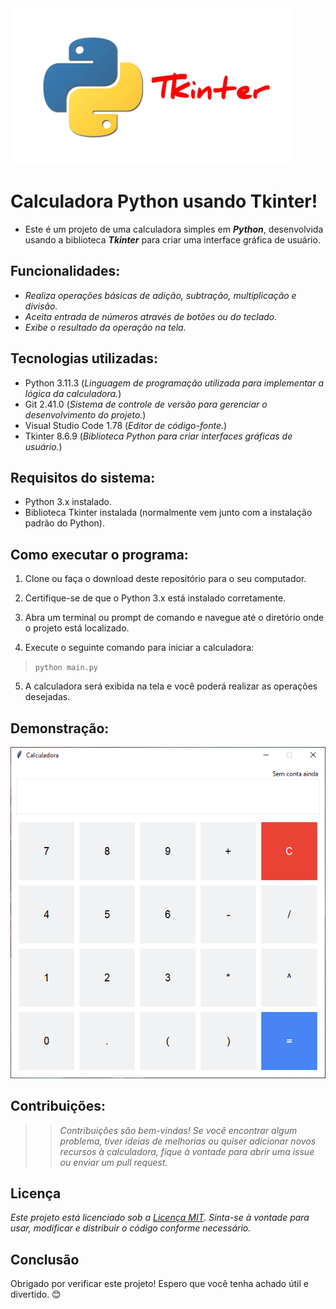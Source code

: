 <img src="https://raw.githubusercontent.com/iV1NN3/calculadora_simples_tkinter/main/readme.md/tkinter_log.webp" alt="Descrição da imagem" width="450" height="250">

# Calculadora Python usando Tkinter!<br>

- Este é um projeto de uma calculadora simples em ***Python***, desenvolvida usando a biblioteca ***Tkinter*** para criar uma interface gráfica de usuário.<br>

## Funcionalidades:<br>

- *Realiza operações básicas de adição, subtração, multiplicação e divisão.*<br>
- *Aceita entrada de números através de botões ou do teclado.*<br>
- *Exibe o resultado da operação na tela.*<br>

## Tecnologias utilizadas:<br>

- Python 3.11.3 (*Linguagem de programação utilizada para implementar a lógica da calculadora.*)
- Git 2.41.0 (*Sistema de controle de versão para gerenciar o desenvolvimento do projeto.*)
- Visual Studio Code 1.78 (*Editor de código-fonte.*)
- Tkinter 8.6.9 (*Biblioteca Python para criar interfaces gráficas de usuário.*)

## Requisitos do sistema:<br>

- Python 3.x instalado.
- Biblioteca Tkinter instalada (normalmente vem junto com a instalação padrão do Python).

## Como executar o programa:

1. Clone ou faça o download deste repositório para o seu computador.

2. Certifique-se de que o Python 3.x está instalado corretamente.

3. Abra um terminal ou prompt de comando e navegue até o diretório onde o projeto está localizado.

4. Execute o seguinte comando para iniciar a calculadora:<br>

>  `python main.py`<br>

5. A calculadora será exibida na tela e você poderá realizar as operações desejadas.

## Demonstração:<br>

![Calculadora](https://github.com/iV1NN3/calculadora_simples_tkinter/raw/main/readme.md/Calculadora.PNG)

## Contribuições:
>> *Contribuições são bem-vindas! Se você encontrar algum problema, tiver ideias de melhorias ou quiser adicionar novos recursos à calculadora, fique à vontade para abrir uma issue ou enviar um pull request.<br>*

## Licença

*Este projeto está licenciado sob a [Licença MIT](https://opensource.org/licenses/MIT). Sinta-se à vontade para usar, modificar e distribuir o código conforme necessário.*

## Conclusão

Obrigado por verificar este projeto! Espero que você tenha achado útil e divertido. 😊
